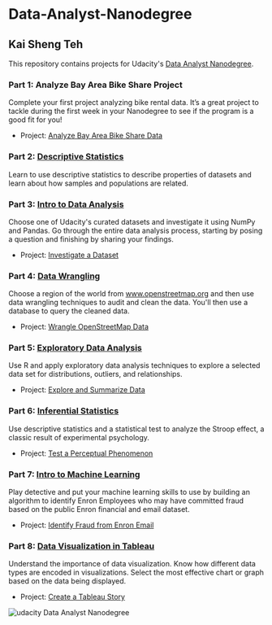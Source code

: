 # Data-Analyst-Nanodegree

## Kai Sheng Teh

This repository contains projects for Udacity's [Data Analyst Nanodegree](https://www.udacity.com/course/data-analyst-nanodegree--nd002).

### Part 1: Analyze Bay Area Bike Share Project
Complete your first project analyzing bike rental data. It’s a great project to tackle during the first week in your Nanodegree to see if the program is a good fit for you!

- Project: [Analyze Bay Area Bike Share Data](https://github.com/kaishengteh/Data-Analyst-Nanodegree/blob/master/1-Analyze-Bay-Area-Bike-Share-Project/Bay_Area_Bike_Share_Analysis.ipynb)

### Part 2: [Descriptive Statistics](https://www.udacity.com/course/intro-to-descriptive-statistics--ud827)
Learn to use descriptive statistics to describe properties of datasets and learn about how samples and populations are related.

### Part 3: [Intro to Data Analysis](https://www.udacity.com/course/intro-to-data-analysis--ud170)
Choose one of Udacity's curated datasets and investigate it using NumPy and Pandas. Go through the entire data analysis process, starting by posing a question and finishing by sharing your findings.

- Project: [Investigate a Dataset](https://github.com/kaishengteh/Data-Analyst-Nanodegree/blob/master/3-Intro-to-Data-Analysis/Investigate-a-Dataset.ipynb)

### Part 4: [Data Wrangling](https://www.udacity.com/course/data-wrangling-with-mongodb--ud032)
Choose a region of the world from www.openstreetmap.org and then use data wrangling techniques to audit and clean the data. You'll then use a database to query the cleaned data.

- Project: [Wrangle OpenStreetMap Data](https://github.com/kaishengteh/Data-Analyst-Nanodegree/blob/master/4-Data-Wrangling/Data_Wrangling.ipynb)

### Part 5: [Exploratory Data Analysis](https://www.udacity.com/course/data-analysis-with-r--ud651)
Use R and apply exploratory data analysis techniques to explore a selected data set for distributions, outliers, and relationships.

- Project: [Explore and Summarize Data](https://cdn.rawgit.com/kaishengteh/Data-Analyst-Nanodegree/e94db549/5-Exploratory-Data-Analysis/Exploratory%20Data%20Analysis.html)

### Part 6: [Inferential Statistics](https://www.udacity.com/course/intro-to-inferential-statistics--ud201)
Use descriptive statistics and a statistical test to analyze the Stroop effect, a classic result of experimental psychology.

- Project: [Test a Perceptual Phenomenon](https://github.com/kaishengteh/Data-Analyst-Nanodegree/blob/master/6-Inferential-Statistics/Stroop-Effect.ipynb)

### Part 7: [Intro to Machine Learning](https://www.udacity.com/course/intro-to-machine-learning--ud120)
Play detective and put your machine learning skills to use by building an algorithm to identify Enron Employees who may have committed fraud based on the public Enron financial and email dataset.

- Project: [Identify Fraud from Enron Email](https://github.com/kaishengteh/Data-Analyst-Nanodegree/blob/master/7-Intro-to-Machine-Learning/Identify%20Fraud%20from%20Enron%20Email.ipynb)

### Part 8: [Data Visualization in Tableau](https://www.udacity.com/course/data-visualization-in-tableau--ud1006)
Understand the importance of data visualization. Know how different data types are encoded in visualizations. Select the most effective chart or graph based on the data being displayed.

- Project: [Create a Tableau Story](https://github.com/kaishengteh/Data-Analyst-Nanodegree/blob/master/8-Data-Visualization-in-Tableau/Create-a-Tableau-Story.ipynb)

![udacity Data Analyst Nanodegree](https://user-images.githubusercontent.com/14093302/37262598-0227d436-25df-11e8-9613-a6a03c8edc08.jpg)
